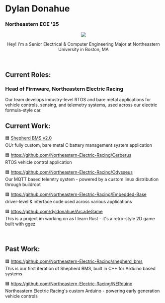 # Dylan Donahue
### Northeastern ECE '25

<p align="center">
  <a href="https://skillicons.dev">
    <img src="https://skillicons.dev/icons?i=c,cpp,rust,docker,py,linux" />
  </a>
</p>

<p align="center">
  Hey! I'm a Senior Electrical & Computer Engineering Major at Northeastern University in Boston, MA
</p>


<br />

## Current Roles:
### Head of Firmware, Northeastern Electric Racing
Our team develops industry-level RTOS and bare metal applications for vehicle controls, sensing, and telemetry systems, used across our electric formula-style car.
 <br />

## Current Work:   

 🟦 [Shepherd BMS v2.0](https://github.com/Northeastern-Electric-Racing/ShepherdBMS-2)  
OUr fully custom, bare metal C battery management system application

🟦 https://github.com/Northeastern-Electric-Racing/Cerberus  
RTOS vehicle control application

🟦 https://github.com/Northeastern-Electric-Racing/Odysseus  
Our MQTT based telemtry system - powered by a custom linux distribution through buildroot

🟦 https://github.com/Northeastern-Electric-Racing/Embedded-Base  
driver-level & interface code used across various applications

🟦 https://github.com/dyldonahue/ArcadeGame  
This is a project im working on as I learn Rust - it's a retro-style 2D game built with ggez

<br />

## Past Work:

🟦 https://github.com/Northeastern-Electric-Racing/shepherd_bms  
This is our first iteration of Shepherd BMS, built in C++ for Arduino based systems

🟦 https://github.com/Northeastern-Electric-Racing/NERduino  
Northeastern Electric Racing's custom Arduino - powering early generation vehicle controls


